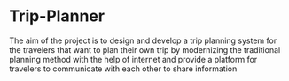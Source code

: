 # Trip-Planner
The aim of the project is to design and develop a trip planning system for the travelers that want to plan their own trip by modernizing the traditional planning method with the help of internet and provide a platform for travelers to communicate with each other to share information

